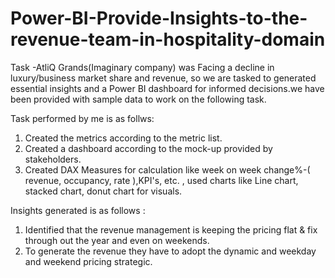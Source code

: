 # Power-BI-Provide-Insights-to-the-revenue-team-in-hospitality-domain
Task -AtliQ Grands(Imaginary company) was Facing a decline in luxury/business market share and revenue, so we are tasked to generated essential insights and a Power BI dashboard for informed decisions.we have been provided with sample data to work on the following task. 

Task performed by me is as follws:
1. Created the metrics according to the metric list.
2. Created a dashboard according to the mock-up provided by stakeholders.
3. Created DAX Measures for calculation like week on week change%-( revenue, occupancy, rate ),KPI's, etc. , used charts like 
   Line chart, stacked chart, donut chart for visuals.

Insights generated is as follows :
1. Identified that the revenue management is keeping the pricing flat & fix through out the year and even on weekends. 
2. To generate the revenue they have to adopt the dynamic and weekday and weekend pricing strategic.
